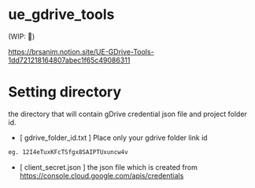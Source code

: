 # ue_gdrive_tools
(WIP: 🚧)

https://brsanim.notion.site/UE-GDrive-Tools-1dd721218164807abec1f65c49086311

# Setting directory
the directory that will contain gDrive credential json file and project folder id.

- [ gdrive_folder_id.txt ]
Place only your gdrive folder link id 
```txt
eg. 12I4eTuxKFcTSfgx8SAIPTUxuncw4v
```

- [ client_secret.json ]
the json file which is created from https://console.cloud.google.com/apis/credentials